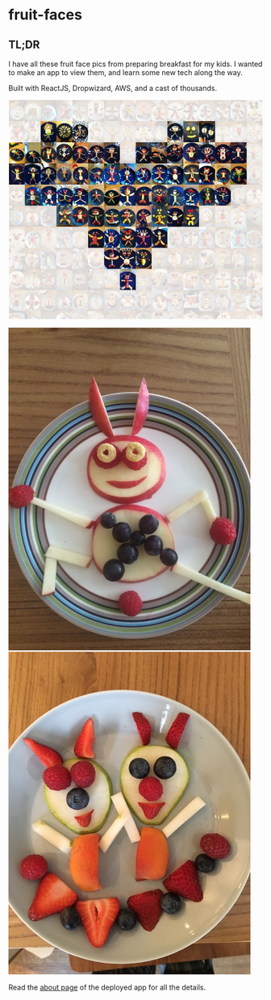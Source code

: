 # fruit-faces

## TL;DR

I have all these fruit face pics from preparing breakfast for my kids. I wanted to make an app to view them, and learn some new tech along the way.

Built with ReactJS, Dropwizard, AWS, and a cast of thousands.

![photo mosaic with filter](https://github.com/davebrown/fruit-faces/raw/master/gh-assets/ff-photo-mosaic.png)

![leaping](https://github.com/davebrown/fruit-faces/raw/master/gh-assets/IMG_3335.jpg) ![twins](https://github.com/davebrown/fruit-faces/raw/master/gh-assets/IMG_4214.jpg)

Read the [about page](https://ff.moonspider.com/) of the deployed app for all the details.
